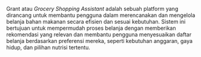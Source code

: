 Grant atau _Grocery Shopping Assistant_ adalah sebuah platform yang dirancang untuk membantu pengguna dalam merencanakan dan mengelola belanja bahan makanan secara efisien dan sesuai kebutuhan. Sistem ini bertujuan untuk mempermudah proses belanja dengan memberikan rekomendasi yang relevan dan membantu pengguna menyesuaikan daftar belanja berdasarkan preferensi mereka, seperti kebutuhan anggaran, gaya hidup, dan pilihan nutrisi tertentu. 
